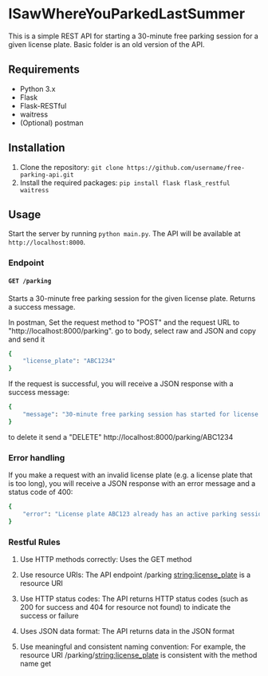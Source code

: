 # ISawWhereYouParkedLastSummer

This is a simple REST API for starting a 30-minute free parking session for a given license plate. Basic folder is an old version of the API.

## Requirements

- Python 3.x
- Flask
- Flask-RESTful
- waitress
- (Optional) postman

## Installation

1. Clone the repository: `git clone https://github.com/username/free-parking-api.git`
2. Install the required packages: `pip install flask flask_restful waitress`

## Usage

Start the server by running `python main.py`. The API will be available at `http://localhost:8000`.

### Endpoint

#### `GET /parking`

Starts a 30-minute free parking session for the given license plate. Returns a success message.

In postman, 
Set the request method to "POST" and the request URL to "http://localhost:8000/parking".
go to body, select raw and JSON and copy  and send it

```bash
{
    "license_plate": "ABC1234"
}
```

If the request is successful, you will receive a JSON response with a success message:

```bash
{
    "message": "30-minute free parking session has started for license plate ABC123."
}
```

to delete it send a "DELETE" http://localhost:8000/parking/ABC1234


### Error handling
If you make a request with an invalid license plate (e.g. a license plate that is too long), you will receive a JSON response with an error message and a status code of 400:
```bash
{
    "error": "License plate ABC123 already has an active parking session."
}
```

### Restful Rules
1. Use HTTP methods correctly: Uses the GET method

2. Use resource URIs:  The API endpoint /parking <string:license_plate> is a resource URI

3. Use HTTP status codes: The API returns HTTP status codes (such as 200 for success and 404 for resource not found) to indicate the success or failure

4. Uses JSON data format: The API returns data in the JSON format

5. Use meaningful and consistent naming convention: For example, the resource URI /parking/<string:license_plate> is consistent with the method name get





